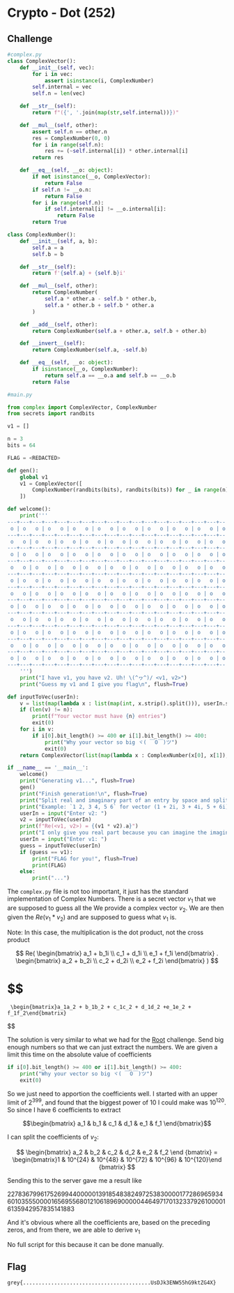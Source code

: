 # Crypto - Dot (252)

## Challenge

```python
#complex.py
class ComplexVector():
    def __init__(self, vec):
        for i in vec:
            assert isinstance(i, ComplexNumber)
        self.internal = vec
        self.n = len(vec)

    def __str__(self):
        return f"({', '.join(map(str,self.internal))})"

    def __mul__(self, other):
        assert self.n == other.n
        res = ComplexNumber(0, 0)
        for i in range(self.n):
            res += (~self.internal[i]) * other.internal[i]
        return res

    def __eq__(self, __o: object):
        if not isinstance(__o, ComplexVector):
            return False
        if self.n != __o.n:
            return False
        for i in range(self.n):
            if self.internal[i] != __o.internal[i]:
                return False
        return True

class ComplexNumber():
    def __init__(self, a, b):
        self.a = a
        self.b = b

    def __str__(self):
        return f'{self.a} + {self.b}i'

    def __mul__(self, other):
        return ComplexNumber(
            self.a * other.a - self.b * other.b,
            self.a * other.b + self.b * other.a
        )

    def __add__(self, other):
        return ComplexNumber(self.a + other.a, self.b + other.b)

    def __invert__(self):
        return ComplexNumber(self.a, -self.b)

    def __eq__(self, __o: object):
        if isinstance(__o, ComplexNumber):
            return self.a == __o.a and self.b == __o.b
        return False
```

```python
#main.py

from complex import ComplexVector, ComplexNumber
from secrets import randbits

v1 = []

n = 3
bits = 64

FLAG = <REDACTED>

def gen():
    global v1
    v1 = ComplexVector([
        ComplexNumber(randbits(bits), randbits(bits)) for _ in range(n)
    ])

def welcome():
    print('''
---+---+---+---+---+---+---+---+---+---+---+---+---+---+---+---+---+--
 o | o   o | o   o | o   o | o   o | o   o | o   o | o   o | o   o | o
---+---+---+---+---+---+---+---+---+---+---+---+---+---+---+---+---+--
 o   o | o   o | o   o | o   o | o   o | o   o | o   o | o   o | o   o
---+---+---+---+---+---+---+---+---+---+---+---+---+---+---+---+---+--
 o | o   o | o   o | o   o | o   o | o   o | o   o | o   o | o   o | o
---+---+---+---+---+---+---+---+---+---+---+---+---+---+---+---+---+--
 o   o | o   o | o   o | o   o | o   o | o   o | o   o | o   o | o   o
---+---+---+---+---+---+---+---+---+---+---+---+---+---+---+---+---+--
 o | o   o | o   o | o   o | o   o | o   o | o   o | o   o | o   o | o
---+---+---+---+---+---+---+---+---+---+---+---+---+---+---+---+---+--
 o   o | o   o | o   o | o   o | o   o | o   o | o   o | o   o | o   o
---+---+---+---+---+---+---+---+---+---+---+---+---+---+---+---+---+--
 o | o   o | o   o | o   o | o   o | o   o | o   o | o   o | o   o | o
---+---+---+---+---+---+---+---+---+---+---+---+---+---+---+---+---+--
 o   o | o   o | o   o | o   o | o   o | o   o | o   o | o   o | o   o
---+---+---+---+---+---+---+---+---+---+---+---+---+---+---+---+---+--
 o | o   o | o   o | o   o | o   o | o   o | o   o | o   o | o   o | o
---+---+---+---+---+---+---+---+---+---+---+---+---+---+---+---+---+--
 o   o | o   o | o   o | o   o | o   o | o   o | o   o | o   o | o   o
---+---+---+---+---+---+---+---+---+---+---+---+---+---+---+---+---+--
 o | o   o | o   o | o   o | o   o | o   o | o   o | o   o | o   o | o
---+---+---+---+---+---+---+---+---+---+---+---+---+---+---+---+---+--
    ''')
    print("I have v1, you have v2. Uh! \(^ヮ^)/ <v1, v2>")
    print("Guess my v1 and I give you flag\n", flush=True)

def inputToVec(userIn):
    v = list(map(lambda x : list(map(int, x.strip().split())), userIn.split(',')))
    if (len(v) != n):
        print(f"Your vector must have {n} entries")
        exit(0)
    for i in v:
        if i[0].bit_length() >= 400 or i[1].bit_length() >= 400:
            print("Why your vector so big ヾ( ￣O￣)ツ")
            exit(0)
    return ComplexVector(list(map(lambda x : ComplexNumber(x[0], x[1]), v)))

if __name__ == '__main__':
    welcome()
    print("Generating v1...", flush=True)
    gen()
    print("Finish generation!\n", flush=True)
    print("Split real and imaginary part of an entry by space and split entries by comma")
    print("Example: `1 2, 3 4, 5 6` for vector (1 + 2i, 3 + 4i, 5 + 6i)\n")
    userIn = input("Enter v2: ")
    v2 = inputToVec(userIn)
    print(f"Re(<v1, v2>) = {(v1 * v2).a}")
    print("I only give you real part because you can imagine the imaginary part (҂ `з´)\n")
    userIn = input("Enter v1: ")
    guess = inputToVec(userIn)
    if (guess == v1):
        print("FLAG for you!", flush=True)
        print(FLAG)
    else:
        print("...")

```

The `complex.py` file is not too important, it just has the standard implementation of Complex Numbers. There is a secret vector $v_1$ that we are supposed to guess all the We provide a complex vector $v_2$. We are then given the $Re(v_1 * v_2)$ and are supposed to guess what $v_1$ is.

Note: In this case, the multiplication is the dot product, not the cross product

$$
Re(
     \begin{bmatrix}
        a_1 + b_1i \\ c_1 + d_1i \\ e_1 + f_1i
     \end{bmatrix}
     .
     \begin{bmatrix}
         a_2 + b_2i \\ c_2 + d_2i \\ e_2 + f_2i
     \end{bmatrix}
)
$$

$$
=
     \begin{bmatrix}a_1a_2 + b_1b_2 + c_1c_2 + d_1d_2 +e_1e_2 + f_1f_2\end{bmatrix}
$$

The solution is very similar to what we had for the [Root](./root.md) challenge. Send big enough numbers so that we can just extract the numbers. We are given a limit this time on the absolute value of coefficients

```python
if i[0].bit_length() >= 400 or i[1].bit_length() >= 400:
    print("Why your vector so big ヾ( ￣O￣)ツ")
    exit(0)
```

So we just need to apportion the coefficients well. I started with an upper limit of $2^{399}$, and found that the biggest power of 10 I could make was $10^{120}$. So since I have 6 coefficients to extract

$$\begin{bmatrix} a_1 & b_1 & c_1 & d_1 &  e_1 & f_1 \end{bmatrix}$$

I can split the coefficients of $v_2$:

$$
\begin{bmatrix} a_2 & b_2 & c_2 & d_2 &  e_2 & f_2 \end
{bmatrix} = \begin{bmatrix}1  & 10^{24} & 10^{48} & 10^{72} &  10^{96} & 10^{120}\end
{bmatrix}
$$

Sending this to the server gave me a result like

$2278367996175269944000001391854838249725383000017728696593460103555000016569556801210618969000004464971701323379261000016135942957835141883$

And it's obvious where all the coefficients are, based on the preceding zeros, and from there, we are able to derive $v_1$

No full script for this because it can be done manually.

## Flag

```
grey{.........................................UsDJk3ENW55hG9ktZG4X}
```
